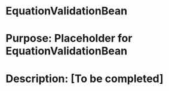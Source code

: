 # EquationValidationBean 
# Purpose: Placeholder for EquationValidationBean 
 
# Description: [To be completed] 
